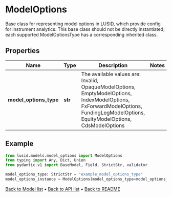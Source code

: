 # ModelOptions

Base class for representing model options in LUSID, which provide config for instrument analytics.  This base class should not be directly instantiated; each supported ModelOptionsType has a corresponding inherited class.
## Properties
Name | Type | Description | Notes
------------ | ------------- | ------------- | -------------
**model_options_type** | **str** | The available values are: Invalid, OpaqueModelOptions, EmptyModelOptions, IndexModelOptions, FxForwardModelOptions, FundingLegModelOptions, EquityModelOptions, CdsModelOptions | 
## Example

```python
from lusid.models.model_options import ModelOptions
from typing import Any, Dict, Union
from pydantic.v1 import BaseModel, Field, StrictStr, validator

model_options_type: StrictStr = "example_model_options_type"
model_options_instance = ModelOptions(model_options_type=model_options_type)

```

[Back to Model list](../README.md#documentation-for-models) &#8226; [Back to API list](../README.md#documentation-for-api-endpoints) &#8226; [Back to README](../README.md)

